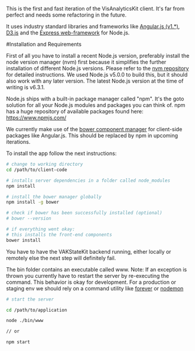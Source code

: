 This is the first and fast iteration of the VisAnalyticsKit client.
It's far from perfect and needs some refactoring in the future.

It uses industry standard libraries and frameworks like [Angular.js (v1.*)](https://angularjs.org/), 
[D3.js](https://d3js.org/) and the [Express web-framework](http://expressjs.com/) for Node.js.

#Installation and Requirements

First of all you have to install a recent Node.js version, preferably install the node version manager (nvm) first because it simplifies
the further installation of different Node.js versions. 
Please refer to the [nvm repository](https://github.com/creationix/nvm) for detailed instructions.
We used Node.js v5.0.0 to build this, but it should also work with any later version.
The latest Node.js version at the time of writing is v6.3.1.

Node.js ships with a built-in package manager called "npm".
It's the goto solution for all your Node.js modules and packages you can think of.
npm has a huge repository of available packages found here: https://www.npmjs.com/

We currently make use of the [bower component manager](https://bower.io/) for client-side packages like Angular.js.
This should be replaced by npm in upcoming iterations.


To install the app follow the next instructions:

```bash
# change to working directory
cd /path/to/client-code

# installs server dependencies in a folder called node_modules
npm install

# install the bower manager globally
npm install -g bower 

# check if bower has been successfully installed (optional)
# bower --version

# if everything went okay:
# this installs the front-end components
bower install

```
You have to have the VAKStateKit backend running, either locally or remotely else the next step will definitely fail.

The bin folder contains an executable called www.
Note: If an exception is thrown you currently have to restart the server by re-executing the command.
This behavior is okay for development. For a production or staging env we should rely on a command utility like [forever](https://github.com/foreverjs/forever) or [nodemon](http://nodemon.io/)

```bash
# start the server

cd /path/to/application

node ./bin/www 

// or 

npm start

```
